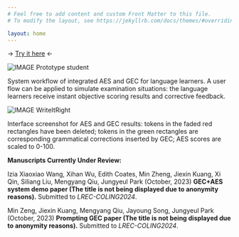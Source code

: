 ```yaml
---
# Feel free to add content and custom Front Matter to this file.
# To modify the layout, see https://jekyllrb.com/docs/themes/#overriding-theme-defaults

layout: home
---
```

-> [Try it here](https://open-writing-evaluation.github.io/awe/) <-


![IMAGE Prototype student](/Prototype-student.jpeg)

System workflow of integrated AES and GEC for language learners. A user flow can be applied to simulate examination situations: the language learners receive instant objective scoring results and corrective feedback.

![IMAGE WriteItRight](/WriteItRight.jpeg)

Interface screenshot for AES and GEC results: tokens in the faded red rectangles have been deleted; tokens in the green rectangles are corresponding grammatical corrections inserted by GEC; AES scores are scaled to 0-100. 




**Manuscripts Currently Under Review:**

Izia Xiaoxiao Wang, Xihan Wu, Edith Coates, Min Zheng, Jiexin Kuang, Xi Qin, Siliang Liu, Mengyang Qiu, Jungyeul Park (October, 2023)  **GEC+AES system demo paper (The title is not being displayed due to anonymity reasons).** Submitted to *LREC-COLING2024*. 
<!-- **Write It Right: Neural Automated Writing Evaluation with Corrective Feedback.** -->


Min Zeng, Jiexin Kuang, Mengyang Qiu, Jayoung Song, Jungyeul Park (October, 2023) **Prompting GEC paper (The title is not being displayed due to anonymity reasons).** Submitted to *LREC-COLING2024*.
<!-- **Evaluating Prompting Strategies for Grammatical Error Correction Based on Language Proficiency.** -->